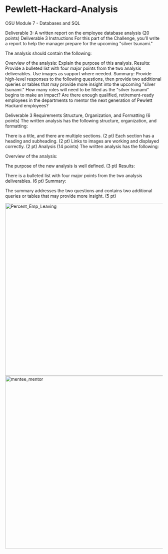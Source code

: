 # Pewlett-Hackard-Analysis
OSU Module 7 - Databases and SQL

Deliverable 3: A written report on the employee database analysis (20 points)
Deliverable 3 Instructions
For this part of the Challenge, you’ll write a report to help the manager prepare for the upcoming "silver tsunami."

The analysis should contain the following:

Overview of the analysis: Explain the purpose of this analysis.
Results: Provide a bulleted list with four major points from the two analysis deliverables. Use images as support where needed.
Summary: Provide high-level responses to the following questions, then provide two additional queries or tables that may provide more insight into the upcoming "silver tsunami."
How many roles will need to be filled as the "silver tsunami" begins to make an impact?
Are there enough qualified, retirement-ready employees in the departments to mentor the next generation of Pewlett Hackard employees?

Deliverable 3 Requirements
Structure, Organization, and Formatting (6 points)
The written analysis has the following structure, organization, and formatting:

There is a title, and there are multiple sections. (2 pt)
Each section has a heading and subheading. (2 pt)
Links to images are working and displayed correctly. (2 pt)
Analysis (14 points)
The written analysis has the following:

Overview of the analysis:

The purpose of the new analysis is well defined. (3 pt)
Results:

There is a bulleted list with four major points from the two analysis deliverables. (6 pt)
Summary:

The summary addresses the two questions and contains two additional queries or tables that may provide more insight. (5 pt)

<img width="551" alt="Percent_Emp_Leaving" src="https://user-images.githubusercontent.com/46324081/148718615-a7bb6a05-eec3-44a5-ba38-fcd32d897751.PNG">

<img width="551" alt="mentee_mentor" src="https://user-images.githubusercontent.com/46324081/148719687-12f754a3-307c-482a-841d-42eeaba3a3e6.PNG">
